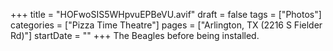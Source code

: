 +++
title = "HOFwoSIS5WHpvuEPBeVU.avif"
draft = false
tags = ["Photos"]
categories = ["Pizza Time Theatre"]
pages = ["Arlington, TX (2216 S Fielder Rd)"]
startDate = ""
+++
The Beagles before being installed.
